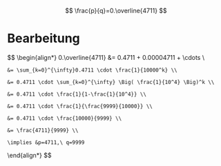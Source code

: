 $$
\frac{p}{q}=0.\overline{4711}
$$

# Bearbeitung
$$
\begin{align*}
	0.\overline{4711} &= 0.4711 + 0.00004711 + \cdots \\

	&= \sum_{k=0}^{\infty}0.4711 \cdot \frac{1}{10000^k} \\

	&= 0.4711 \cdot \sum_{k=0}^{\infty} \Big( \frac{1}{10^4} \Big)^k \\

	&= 0.4711 \cdot \frac{1}{1-\frac{1}{10^4}} \\

	&= 0.4711 \cdot \frac{1}{\frac{9999}{10000}} \\

	&= 0.4711 \cdot \frac{10000}{9999} \\

	&= \frac{4711}{9999} \\

	\implies &p=4711,\ q=9999
\end{align*}
$$
